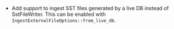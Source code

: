 * Add support to ingest SST files generated by a live DB instead of SstFileWriter. This can be enabled with `IngestExternalFileOptions::from_live_db`. 